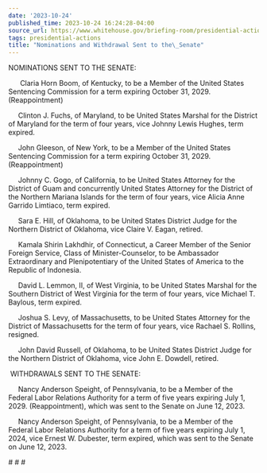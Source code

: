 ```yaml
---
date: '2023-10-24'
published_time: 2023-10-24 16:24:28-04:00
source_url: https://www.whitehouse.gov/briefing-room/presidential-actions/2023/10/24/nominations-and-withdrawal-sent-to-the-senate-6/
tags: presidential-actions
title: "Nominations and Withdrawal Sent to the\_Senate"
---
```

 
NOMINATIONS SENT TO THE SENATE:  
  
      Claria Horn Boom, of Kentucky, to be a Member of the United States
Sentencing Commission for a term expiring October 31, 2029. 
(Reappointment)

     Clinton J. Fuchs, of Maryland, to be United States Marshal for the
District of Maryland for the term of four years, vice Johnny Lewis
Hughes, term expired.

     John Gleeson, of New York, to be a Member of the United States
Sentencing Commission for a term expiring October 31, 2029. 
(Reappointment)

     Johnny C. Gogo, of California, to be United States Attorney for the
District of Guam and concurrently United States Attorney for the
District of the Northern Mariana Islands for the term of four years,
vice Alicia Anne Garrido Limtiaco, term expired.

     Sara E. Hill, of Oklahoma, to be United States District Judge for
the Northern District of Oklahoma, vice Claire V. Eagan, retired.

     Kamala Shirin Lakhdhir, of Connecticut, a Career Member of the
Senior Foreign Service, Class of Minister-Counselor, to be Ambassador
Extraordinary and Plenipotentiary of the United States of America to the
Republic of Indonesia.

     David L. Lemmon, II, of West Virginia, to be United States Marshal
for the Southern District of West Virginia for the term of four years,
vice Michael T. Baylous, term expired.

     Joshua S. Levy, of Massachusetts, to be United States Attorney for
the District of Massachusetts for the term of four years, vice Rachael
S. Rollins, resigned.

     John David Russell, of Oklahoma, to be United States District Judge
for the Northern District of Oklahoma, vice John E. Dowdell, retired.

 WITHDRAWALS SENT TO THE SENATE:

     Nancy Anderson Speight, of Pennsylvania, to be a Member of the
Federal Labor Relations Authority for a term of five years expiring July
1, 2029. (Reappointment), which was sent to the Senate on June 12, 2023.

     Nancy Anderson Speight, of Pennsylvania, to be a Member of the
Federal Labor Relations Authority for a term of five years expiring July
1, 2024, vice Ernest W. Dubester, term expired, which was sent to the
Senate on June 12, 2023.

\# \# \#
